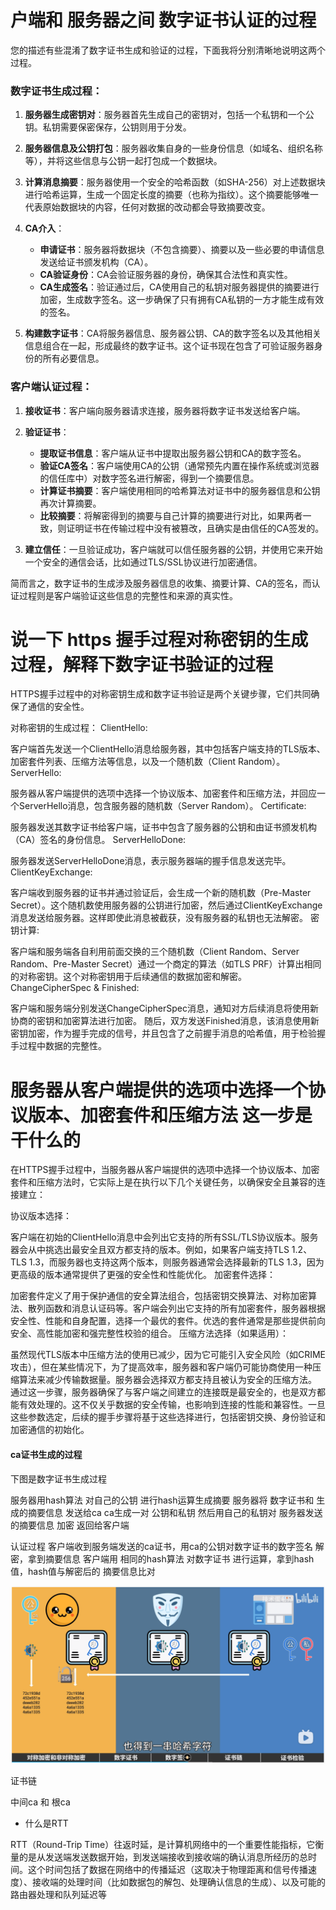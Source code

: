 # 户端和 服务器之间 数字证书认证的过程

您的描述有些混淆了数字证书生成和验证的过程，下面我将分别清晰地说明这两个过程。

### 数字证书生成过程：

1. **服务器生成密钥对**：服务器首先生成自己的密钥对，包括一个私钥和一个公钥。私钥需要保密保存，公钥则用于分发。

2. **服务器信息及公钥打包**：服务器收集自身的一些身份信息（如域名、组织名称等），并将这些信息与公钥一起打包成一个数据块。

3. **计算消息摘要**：服务器使用一个安全的哈希函数（如SHA-256）对上述数据块进行哈希运算，生成一个固定长度的摘要（也称为指纹）。这个摘要能够唯一代表原始数据块的内容，任何对数据的改动都会导致摘要改变。

4. **CA介入**：
   - **申请证书**：服务器将数据块（不包含摘要）、摘要以及一些必要的申请信息发送给证书颁发机构（CA）。
   - **CA验证身份**：CA会验证服务器的身份，确保其合法性和真实性。
   - **CA生成签名**：验证通过后，CA使用自己的私钥对服务器提供的摘要进行加密，生成数字签名。这一步确保了只有拥有CA私钥的一方才能生成有效的签名。

5. **构建数字证书**：CA将服务器信息、服务器公钥、CA的数字签名以及其他相关信息组合在一起，形成最终的数字证书。这个证书现在包含了可验证服务器身份的所有必要信息。

### 客户端认证过程：

1. **接收证书**：客户端向服务器请求连接，服务器将数字证书发送给客户端。

2. **验证证书**：
   - **提取证书信息**：客户端从证书中提取出服务器公钥和CA的数字签名。
   - **验证CA签名**：客户端使用CA的公钥（通常预先内置在操作系统或浏览器的信任库中）对数字签名进行解密，得到一个摘要信息。
   - **计算证书摘要**：客户端使用相同的哈希算法对证书中的服务器信息和公钥再次计算摘要。
   - **比较摘要**：将解密得到的摘要与自己计算的摘要进行对比，如果两者一致，则证明证书在传输过程中没有被篡改，且确实是由信任的CA签发的。

3. **建立信任**：一旦验证成功，客户端就可以信任服务器的公钥，并使用它来开始一个安全的通信会话，比如通过TLS/SSL协议进行加密通信。

简而言之，数字证书的生成涉及服务器信息的收集、摘要计算、CA的签名，而认证过程则是客户端验证这些信息的完整性和来源的真实性。


# 说一下 https 握手过程对称密钥的生成过程，解释下数字证书验证的过程

HTTPS握手过程中的对称密钥生成和数字证书验证是两个关键步骤，它们共同确保了通信的安全性。

对称密钥的生成过程：
ClientHello:

客户端首先发送一个ClientHello消息给服务器，其中包括客户端支持的TLS版本、加密套件列表、压缩方法等信息，以及一个随机数（Client Random）。
ServerHello:

服务器从客户端提供的选项中选择一个协议版本、加密套件和压缩方法，并回应一个ServerHello消息，包含服务器的随机数（Server Random）。
Certificate:

服务器发送其数字证书给客户端，证书中包含了服务器的公钥和由证书颁发机构（CA）签名的身份信息。
ServerHelloDone:

服务器发送ServerHelloDone消息，表示服务器端的握手信息发送完毕。
ClientKeyExchange:

客户端收到服务器的证书并通过验证后，会生成一个新的随机数（Pre-Master Secret）。这个随机数使用服务器的公钥进行加密，然后通过ClientKeyExchange消息发送给服务器。这样即使此消息被截获，没有服务器的私钥也无法解密。
密钥计算:

客户端和服务端各自利用前面交换的三个随机数（Client Random、Server Random、Pre-Master Secret）通过一个商定的算法（如TLS PRF）计算出相同的对称密钥。这个对称密钥用于后续通信的数据加密和解密。
ChangeCipherSpec & Finished:

客户端和服务端分别发送ChangeCipherSpec消息，通知对方后续消息将使用新协商的密钥和加密算法进行加密。
随后，双方发送Finished消息，该消息使用新密钥加密，作为握手完成的信号，并且包含了之前握手消息的哈希值，用于检验握手过程中数据的完整性。

# 服务器从客户端提供的选项中选择一个协议版本、加密套件和压缩方法 这一步是干什么的

在HTTPS握手过程中，当服务器从客户端提供的选项中选择一个协议版本、加密套件和压缩方法时，它实际上是在执行以下几个关键任务，以确保安全且兼容的连接建立：

协议版本选择：

客户端在初始的ClientHello消息中会列出它支持的所有SSL/TLS协议版本。服务器会从中挑选出最安全且双方都支持的版本。例如，如果客户端支持TLS 1.2、TLS 1.3，而服务器也支持这两个版本，则服务器通常会选择最新的TLS 1.3，因为更高级的版本通常提供了更强的安全性和性能优化。
加密套件选择：

加密套件定义了用于保护通信的安全算法组合，包括密钥交换算法、对称加密算法、散列函数和消息认证码等。客户端会列出它支持的所有加密套件，服务器根据安全性、性能和自身配置，选择一个最优的套件。优选的套件通常是那些提供前向安全、高性能加密和强完整性校验的组合。
压缩方法选择（如果适用）：

虽然现代TLS版本中压缩方法的使用已减少，因为它可能引入安全风险（如CRIME攻击），但在某些情况下，为了提高效率，服务器和客户端仍可能协商使用一种压缩算法来减少传输数据量。服务器会选择双方都支持且被认为安全的压缩方法。
通过这一步骤，服务器确保了与客户端之间建立的连接既是最安全的，也是双方都能有效处理的。这不仅关乎数据的安全传输，也影响到连接的性能和兼容性。一旦这些参数选定，后续的握手步骤将基于这些选择进行，包括密钥交换、身份验证和加密通信的初始化。

#### ca证书生成的过程

下图是数字证书生成过程

服务器用hash算法 对自己的公钥 进行hash运算生成摘要
服务器将 数字证书和 生成的摘要信息 发送给ca 
ca生成一对 公钥和私钥 然后用自己的私钥对 服务器发送的摘要信息 加密 返回给客户端

认证过程
客户端收到服务端发送的ca证书，用ca的公钥对数字证书的数字签名 解密，拿到摘要信息
客户端用 相同的hash算法 对数字证书 进行运算，拿到hash值，hash值与解密后的 摘要信息比对

![img](../imgs/CA认证过程%202.png)

证书链

中间ca 和 根ca

- 什么是RTT

RTT（Round-Trip Time）往返时延，是计算机网络中的一个重要性能指标，它衡量的是从发送端发送数据开始，到发送端接收到接收端的确认消息所经历的总时间。这个时间包括了数据在网络中的传播延迟（这取决于物理距离和信号传播速度）、接收端的处理时间（比如数据包的解包、处理确认信息的生成）、以及可能的路由器处理和队列延迟等

